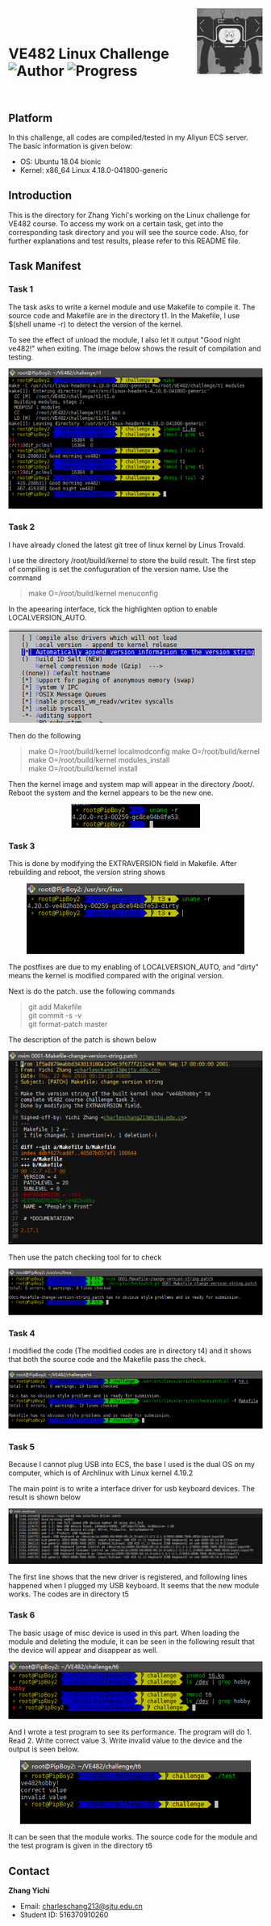 <img src="image/icon.jpg" align="right" height="130" width="130"/>  

# <br>VE482 Linux Challenge</br> ![Author](https://img.shields.io/badge/Author-Zhang%20Yichi-orange.svg) ![Progress](https://img.shields.io/badge/Progress-6%2F20-yellow.svg)<br></br>

## Platform  
In this challenge, all codes are compiled/tested in my Aliyun ECS server. The basic information is given below:
+ OS: Ubuntu 18.04 bionic
+ Kernel: x86_64 Linux 4.18.0-041800-generic  
## Introduction
This is the directory for Zhang Yichi's working on the Linux challenge for VE482 course. To access my work on a certain task, get into the corresponding task directory and you will see the source code. Also, for further explanations and test results, please refer to this README file.

## Task Manifest
### Task 1
The task asks to write a kernel module and use Makefile to compile it. The source code and Makefile are in the directory t1. In the Makefile, I use $(shell uname -r) to detect the version of the kernel.

To see the effect of unload the module, I also let it output "Good night ve482!" when exiting. The image below shows the result of compilation and testing.

<p style="text-align:center"><img src="image/t01_1.png" /></p>  

### Task 2  
I have already cloned the latest git tree of linux kernel by Linus Trovald. 

I use the directory /root/build/kernel to store the build result. The first step of compiling is set the confuguration of the version name. Use the command   

> make O=/root/build/kernel menuconfig

In the apeearing interface, tick the highlighten option to enable LOCALVERSION_AUTO.  

<p style="text-align:center"><img src="image/t02_1.png" /></p>

Then do the following

> make O=/root/build/kernel localmodconfig
> make O=/root/build/kernel  
> make O=/root/build/kernel modules_install   
> make O=/root/build/kernel install  

Then the kernel image and system map will appear in the directory /boot/. Reboot the system and the kernel appears to be the new one.

<p style="text-align:center"><img src="image/t02_2.png" /></p>

### Task 3
This is done by modifying the EXTRAVERSION field in Makefile. After rebuilding and reboot, the version string shows 

<p style="text-align:center"><img src="image/t03_1.png" /></p> 

The postfixes are due to my enabling of LOCALVERSION_AUTO, and "dirty" means the kernel is modified compared with the original version.

Next is do the patch. use the following commands  

> git add Makefile  
> git commit -s -v  
> git format-patch master  

The description of the patch is shown below  

<p style="text-align:center"><img src="image/t03_2.png" /></p>   

Then use the patch checking tool for to check 

<p style="text-align:center"><img src="image/t03_3.png" /></p> 

### Task 4  

I modified the code (The modified codes are in directory t4) and it shows that both the source code and the Makefile pass the check.

<p style="text-align:center"><img src="image/t04_1.png" /></p> 

### Task 5

Because I cannot plug USB into ECS, the base I used is the dual OS on my computer, which is of Archlinux with Linux kernel 4.19.2

The main point is to write a interface driver for usb keyboard devices. The result is shown below

<p style="text-align:center"><img src="image/t05_1.png" /></p> 

The first line shows that the new driver is registered, and following lines happened when I plugged my USB keyboard. It seems that the new module works. The codes are in directory t5

### Task 6  

The basic usage of misc device is used in this part. When loading the module and deleting the module, it can be seen in the following result that the device will appear and disappear as well.  

<p style="text-align:center"><img src="image/t06_1.png" /></p> 

And I wrote a test program to see its performance. The program will do 1. Read 2. Write correct value 3. Write invalid value to the device and the output is seen below.

<p style="text-align:center"><img src="image/t06_2.png" /></p> 

It can be seen that the module works. The source code for the module and the test program is given in the directory t6

## Contact 
**Zhang Yichi**  

+ Email: [charleschang213@sjtu.edu.cn](mailto:charleschang213@sjtu.edu.cn)
+ Student ID: 516370910260